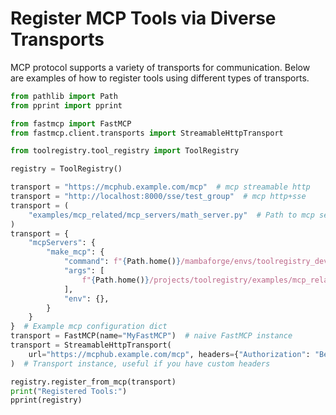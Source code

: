 # Register MCP Tools via Diverse Transports

MCP protocol supports a variety of transports for communication. Below are examples of how to register tools using different types of transports.

```python
from pathlib import Path
from pprint import pprint

from fastmcp import FastMCP
from fastmcp.client.transports import StreamableHttpTransport

from toolregistry.tool_registry import ToolRegistry

registry = ToolRegistry()

transport = "https://mcphub.example.com/mcp"  # mcp streamable http
transport = "http://localhost:8000/sse/test_group"  # mcp http+sse
transport = (
    "examples/mcp_related/mcp_servers/math_server.py"  # Path to mcp server script
)
transport = {
    "mcpServers": {
        "make_mcp": {
            "command": f"{Path.home()}/mambaforge/envs/toolregistry_dev/bin/python",
            "args": [
                f"{Path.home()}/projects/toolregistry/examples/mcp_related/mcp_servers/math_server.py"
            ],
            "env": {},
        }
    }
}  # Example mcp configuration dict
transport = FastMCP(name="MyFastMCP")  # naive FastMCP instance
transport = StreamableHttpTransport(
    url="https://mcphub.example.com/mcp", headers={"Authorization": "Bearer token"}
)  # Transport instance, useful if you have custom headers

registry.register_from_mcp(transport)
print("Registered Tools:")
pprint(registry)
```
